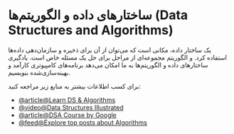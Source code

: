 # ساختارهای داده و الگوریتم‌ها (Data Structures and Algorithms)

یک ساختار داده، مکانی است که می‌توان از آن برای ذخیره و سازمان‌دهی داده‌ها استفاده کرد. و الگوریتم مجموعه‌ای از مراحل برای حل یک مسئله خاص است. یادگیری ساختارهای داده و الگوریتم‌ها به ما امکان می‌دهد برنامه‌های کامپیوتری کارآمد و بهینه‌سازی‌شده بنویسیم.

برای کسب اطلاعات بیشتر به منابع زیر مراجعه کنید:

- [@article@Learn DS & Algorithms](https://www.programiz.com/dsa)
- [@video@Data Structures Illustrated](https://www.youtube.com/playlist?list=PLkZYeFmDuaN2-KUIv-mvbjfKszIGJ4FaY)
- [@article@DSA Course by Google](https://www.udacity.com/course/data-structures-and-algorithms-in-python--ud513)
- [@feed@Explore top posts about Algorithms](https://app.daily.dev/tags/algorithms?ref=roadmapsh)
